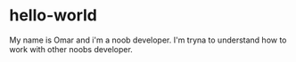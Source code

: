 # hello-world
My name is Omar and i'm a noob developer. I'm tryna to understand how to work with other noobs developer.
